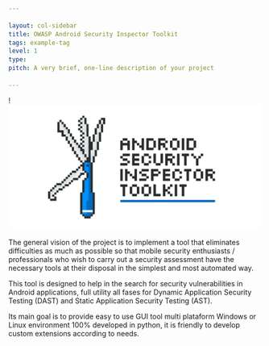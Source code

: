 ```yaml
---

layout: col-sidebar
title: OWASP Android Security Inspector Toolkit
tags: example-tag
level: 1
type: 
pitch: A very brief, one-line description of your project

---
```

!![Peru](/assets/images/ASIT__Banner.jpg)

The general vision of the project is to implement a tool that eliminates difficulties as much as possible so that mobile security enthusiasts / professionals who wish to carry out a security assessment have the necessary tools at their disposal in the simplest and most automated way.

This tool is designed to help in the search for security vulnerabilities in Android applications, full utility all fases for Dynamic Application Security Testing (DAST) and Static Application Security Testing (AST).

Its main goal is to provide easy to use GUI tool multi plataform Windows or Linux environment 100% developed in python, it is friendly to develop custom extensions according to needs.

